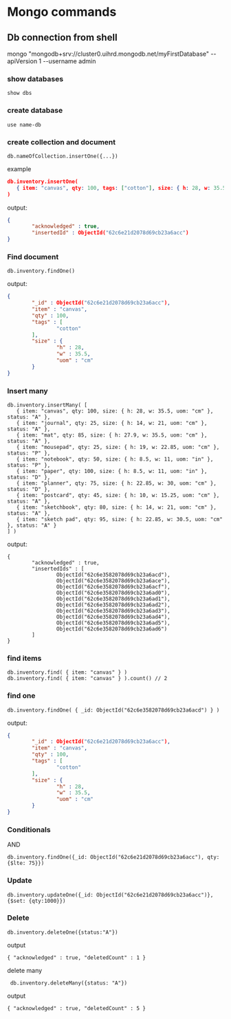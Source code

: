 # Mongo commands

## Db connection from shell

mongo "mongodb+srv://cluster0.uihrd.mongodb.net/myFirstDatabase" --apiVersion 1 --username admin

### show databases

```shell
show dbs
```

### create database

```
use name-db
```

### create collection  and document

```
db.nameOfCollection.insertOne({...})
```

example

```json
db.inventory.insertOne(
   { item: "canvas", qty: 100, tags: ["cotton"], size: { h: 28, w: 35.5, uom: "cm" } }
)
```

output: 

```json
{
        "acknowledged" : true,
        "insertedId" : ObjectId("62c6e21d2078d69cb23a6acc")
}
```

### Find document

```
db.inventory.findOne()
```

output:

```json
{
        "_id" : ObjectId("62c6e21d2078d69cb23a6acc"),
        "item" : "canvas",
        "qty" : 100,
        "tags" : [
                "cotton"
        ],
        "size" : {
                "h" : 28,
                "w" : 35.5,
                "uom" : "cm"
        }
}
```

### Insert many

```
db.inventory.insertMany( [
   { item: "canvas", qty: 100, size: { h: 28, w: 35.5, uom: "cm" }, status: "A" },
   { item: "journal", qty: 25, size: { h: 14, w: 21, uom: "cm" }, status: "A" },
   { item: "mat", qty: 85, size: { h: 27.9, w: 35.5, uom: "cm" }, status: "A" },
   { item: "mousepad", qty: 25, size: { h: 19, w: 22.85, uom: "cm" }, status: "P" },
   { item: "notebook", qty: 50, size: { h: 8.5, w: 11, uom: "in" }, status: "P" },
   { item: "paper", qty: 100, size: { h: 8.5, w: 11, uom: "in" }, status: "D" },
   { item: "planner", qty: 75, size: { h: 22.85, w: 30, uom: "cm" }, status: "D" },
   { item: "postcard", qty: 45, size: { h: 10, w: 15.25, uom: "cm" }, status: "A" },
   { item: "sketchbook", qty: 80, size: { h: 14, w: 21, uom: "cm" }, status: "A" },
   { item: "sketch pad", qty: 95, size: { h: 22.85, w: 30.5, uom: "cm" }, status: "A" }
] )
```

output:

```
{
        "acknowledged" : true,
        "insertedIds" : [
                ObjectId("62c6e3582078d69cb23a6acd"),
                ObjectId("62c6e3582078d69cb23a6ace"),
                ObjectId("62c6e3582078d69cb23a6acf"),
                ObjectId("62c6e3582078d69cb23a6ad0"),
                ObjectId("62c6e3582078d69cb23a6ad1"),
                ObjectId("62c6e3582078d69cb23a6ad2"),
                ObjectId("62c6e3582078d69cb23a6ad3"),
                ObjectId("62c6e3582078d69cb23a6ad4"),
                ObjectId("62c6e3582078d69cb23a6ad5"),
                ObjectId("62c6e3582078d69cb23a6ad6")
        ]
}
```

### find items

```
db.inventory.find( { item: "canvas" } )
db.inventory.find( { item: "canvas" } ).count() // 2
```

### find one

```
db.inventory.findOne( { _id: ObjectId("62c6e3582078d69cb23a6acd") } )
```

output:

```json
{
        "_id" : ObjectId("62c6e21d2078d69cb23a6acc"),
        "item" : "canvas",
        "qty" : 100,
        "tags" : [
                "cotton"
        ],
        "size" : {
                "h" : 28,
                "w" : 35.5,
                "uom" : "cm"
        }
}
```

### Conditionals

AND

```
db.inventory.findOne({_id: ObjectId("62c6e21d2078d69cb23a6acc"), qty: {$lte: 75}})
```

### Update

```
db.inventory.updateOne({_id: ObjectId("62c6e21d2078d69cb23a6acc")},{$set: {qty:1000}})
```

### Delete

```
db.inventory.deleteOne({status:"A"})
```

output

```
{ "acknowledged" : true, "deletedCount" : 1 }
```

delete many

```
 db.inventory.deleteMany({status: "A"})
```

output

```
{ "acknowledged" : true, "deletedCount" : 5 }
```

